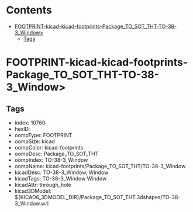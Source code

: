 



Contents
========

* [FOOTPRINT-kicad-kicad-footprints-Package_TO_SOT_THT-TO-38-3_Window>](#footprint-kicad-kicad-footprints-package_to_sot_tht-to-38-3_window)
	* [Tags](#tags)

# FOOTPRINT-kicad-kicad-footprints-Package_TO_SOT_THT-TO-38-3_Window>

## Tags

- index: 10760
- hexID: 
- oompType: FOOTPRINT
- oompSize: kicad
- oompColor: kicad-footprints
- oompDesc: Package_TO_SOT_THT
- oompIndex: TO-38-3_Window
- oompName: kicad-footprints/Package_TO_SOT_THT/TO-38-3_Window
- kicadDesc: TO-38-3_Window, Window
- kicadTags: TO-38-3_Window Window
- kicadAttr: through_hole
- kicad3DModel: ${KICAD6_3DMODEL_DIR}/Package_TO_SOT_THT.3dshapes/TO-38-3_Window.wrl
